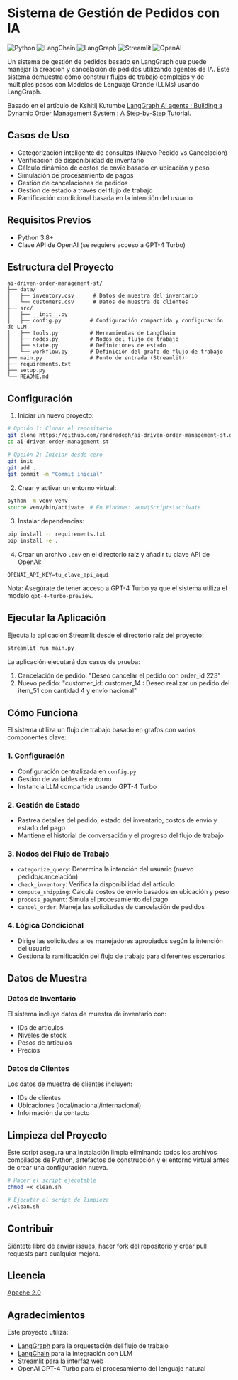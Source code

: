 # Sistema de Gestión de Pedidos con IA

![Python](https://img.shields.io/badge/python-3.8+-blue.svg)
![LangChain](https://img.shields.io/badge/🦜_LangChain-0.1.0-blue.svg)
![LangGraph](https://img.shields.io/badge/🔄_LangGraph-0.0.15-green.svg)
![Streamlit](https://img.shields.io/badge/Streamlit-1.32.0-red.svg)
![OpenAI](https://img.shields.io/badge/OpenAI_GPT--4-turbo-orange.svg)

Un sistema de gestión de pedidos basado en LangGraph que puede manejar la creación y cancelación de pedidos utilizando agentes de IA. Este sistema demuestra cómo construir flujos de trabajo complejos y de múltiples pasos con Modelos de Lenguaje Grande (LLMs) usando LangGraph.

Basado en el artículo de Kshitij Kutumbe [LangGraph AI agents : Building a Dynamic Order Management System : A Step-by-Step Tutorial](https://ai.gopubby.com/langgraph-building-a-dynamic-order-management-system-a-step-by-step-tutorial-0be56854fc91).

## Casos de Uso

- Categorización inteligente de consultas (Nuevo Pedido vs Cancelación)
- Verificación de disponibilidad de inventario
- Cálculo dinámico de costos de envío basado en ubicación y peso
- Simulación de procesamiento de pagos
- Gestión de cancelaciones de pedidos
- Gestión de estado a través del flujo de trabajo
- Ramificación condicional basada en la intención del usuario

## Requisitos Previos

- Python 3.8+
- Clave API de OpenAI (se requiere acceso a GPT-4 Turbo)

## Estructura del Proyecto

```
ai-driven-order-management-st/
├── data/
│   ├── inventory.csv      # Datos de muestra del inventario
│   └── customers.csv      # Datos de muestra de clientes
├── src/
│   ├── __init__.py
│   ├── config.py         # Configuración compartida y configuración de LLM
│   ├── tools.py          # Herramientas de LangChain
│   ├── nodes.py          # Nodos del flujo de trabajo
│   ├── state.py          # Definiciones de estado
│   └── workflow.py       # Definición del grafo de flujo de trabajo
├── main.py               # Punto de entrada (Streamlit)
├── requirements.txt
├── setup.py
└── README.md
```

## Configuración

1. Iniciar un nuevo proyecto:
```bash
# Opción 1: Clonar el repositorio
git clone https://github.com/randradegh/ai-driven-order-management-st.git
cd ai-driven-order-management-st

# Opción 2: Iniciar desde cero
git init
git add .
git commit -m "Commit inicial"
```

2. Crear y activar un entorno virtual:
```bash
python -m venv venv
source venv/bin/activate  # En Windows: venv\Scripts\activate
```

3. Instalar dependencias:
```bash
pip install -r requirements.txt
pip install -e .
```

4. Crear un archivo `.env` en el directorio raíz y añadir tu clave API de OpenAI:
```
OPENAI_API_KEY=tu_clave_api_aquí
```

Nota: Asegúrate de tener acceso a GPT-4 Turbo ya que el sistema utiliza el modelo `gpt-4-turbo-preview`.

## Ejecutar la Aplicación

Ejecuta la aplicación Streamlit desde el directorio raíz del proyecto:

```bash
streamlit run main.py
```

La aplicación ejecutará dos casos de prueba:
1. Cancelación de pedido: "Deseo cancelar el pedido con order_id 223"
2. Nuevo pedido: "customer_id: customer_14 : Deseo realizar un pedido del item_51 con cantidad 4 y envío nacional"

## Cómo Funciona

El sistema utiliza un flujo de trabajo basado en grafos con varios componentes clave:

### 1. Configuración
- Configuración centralizada en `config.py`
- Gestión de variables de entorno
- Instancia LLM compartida usando GPT-4 Turbo

### 2. Gestión de Estado
- Rastrea detalles del pedido, estado del inventario, costos de envío y estado del pago
- Mantiene el historial de conversación y el progreso del flujo de trabajo

### 3. Nodos del Flujo de Trabajo
- `categorize_query`: Determina la intención del usuario (nuevo pedido/cancelación)
- `check_inventory`: Verifica la disponibilidad del artículo
- `compute_shipping`: Calcula costos de envío basados en ubicación y peso
- `process_payment`: Simula el procesamiento del pago
- `cancel_order`: Maneja las solicitudes de cancelación de pedidos

### 4. Lógica Condicional
- Dirige las solicitudes a los manejadores apropiados según la intención del usuario
- Gestiona la ramificación del flujo de trabajo para diferentes escenarios

## Datos de Muestra

### Datos de Inventario
El sistema incluye datos de muestra de inventario con:
- IDs de artículos
- Niveles de stock
- Pesos de artículos
- Precios

### Datos de Clientes
Los datos de muestra de clientes incluyen:
- IDs de clientes
- Ubicaciones (local/nacional/internacional)
- Información de contacto

## Limpieza del Proyecto

Este script asegura una instalación limpia eliminando todos los archivos compilados de Python, artefactos de construcción y el entorno virtual antes de crear una configuración nueva.

```bash
# Hacer el script ejecutable
chmod +x clean.sh

# Ejecutar el script de limpieza
./clean.sh
```

## Contribuir

Siéntete libre de enviar issues, hacer fork del repositorio y crear pull requests para cualquier mejora.

## Licencia

[Apache 2.0](LICENSE)

## Agradecimientos

Este proyecto utiliza:
- [LangGraph](https://www.langchain.com/langgraph) para la orquestación del flujo de trabajo
- [LangChain](https://www.langchain.com/) para la integración con LLM
- [Streamlit](https://streamlit.io/) para la interfaz web
- OpenAI GPT-4 Turbo para el procesamiento del lenguaje natural